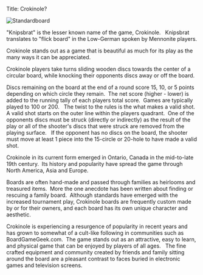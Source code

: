 Title: Crokinole?

![Standardboard](|filename|../images/StandardBoard.jpg.scaled595.jpg)

"Knipsbrat" is the lesser known name of the game, Crokinole.   Knipsbrat
translates to "flick board" in the Low-German spoken by Mennonite players.

Crokinole stands out as a game that is beautiful as much for its play as the
many ways it can be appreciated.

Crokinole players take turns sliding wooden discs towards the center of a
circular board, while knocking their opponents discs away or off the board.

Discs remaining on the board at the end of a round score 15, 10, or 5 points
depending on which circle they remain.  The net score (higher - lower) is
added to the running tally of each players total score.  Games are typically
played to 100 or 200.   The twist to the rules is the what makes a valid shot.
A valid shot starts on the outer line within the players quadrant.  One of the
opponents discs must be struck (directly or indirectly) as the result of the
play or all of the shooter's discs that were struck are removed from the
playing surface.   If the opponent has no discs on the board, the shooter must
move at least 1 piece into the 15-circle or 20-hole to have made a valid shot.

Crokinole in its current form emerged in Ontario, Canada in the mid-to-late
19th century.  Its history and popularity have spread the game through North
America, Asia and Europe.

Boards are often hand-made and passed through families as heirlooms and
treasured items.  More the one anecdote has been written about finding or
rescuing a family board.  Although standards have emerged with the increased
tournament play, Crokinole boards are frequently custom made by or for their
owners, and each board has its own unique character and aesthetic.

Crokinole is experiencing a resurgence of popularity in recent years and has
grown to somewhat of a cult-like following in communities such as
BoardGameGeek.com.  The game stands out as an attractive, easy to learn, and
physical game that can be enjoyed by players of all ages.   The fine crafted
equipment and community created by friends and family sitting around the board
are a pleasant contrast to faces buried in electronic games and television
screens.
